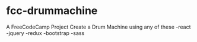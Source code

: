 # fcc-drummachine

A FreeCodeCamp Project
Create a Drum Machine using any of these
-react
-jquery
-redux
-bootstrap
-sass
